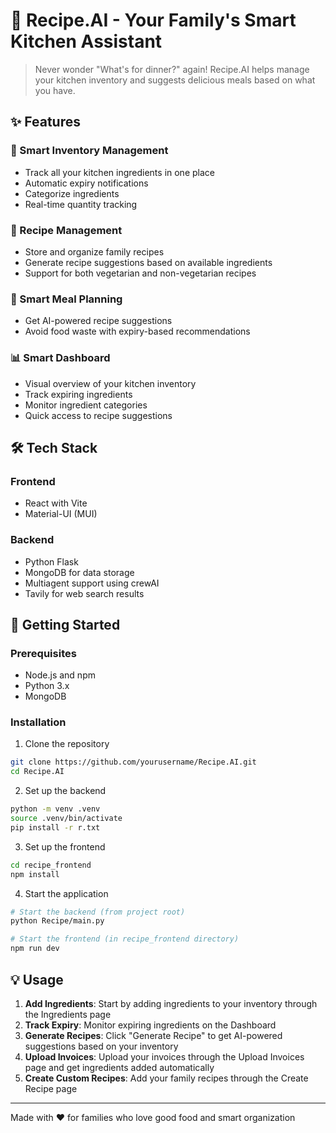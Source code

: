 # 🍳 Recipe.AI - Your Family's Smart Kitchen Assistant

> Never wonder "What's for dinner?" again! Recipe.AI helps manage your kitchen inventory and suggests delicious meals based on what you have.

## ✨ Features

### 🥗 Smart Inventory Management
- Track all your kitchen ingredients in one place
- Automatic expiry notifications
- Categorize ingredients 
- Real-time quantity tracking

### 📝 Recipe Management
- Store and organize family recipes
- Generate recipe suggestions based on available ingredients
- Support for both vegetarian and non-vegetarian recipes

### 🎯 Smart Meal Planning
- Get AI-powered recipe suggestions
- Avoid food waste with expiry-based recommendations

### 📊 Smart Dashboard
- Visual overview of your kitchen inventory
- Track expiring ingredients
- Monitor ingredient categories
- Quick access to recipe suggestions

## 🛠️ Tech Stack

### Frontend
- React with Vite
- Material-UI (MUI) 

### Backend
- Python Flask
- MongoDB for data storage
- Multiagent support using crewAI
- Tavily for web search results

## 🚀 Getting Started

### Prerequisites
- Node.js and npm
- Python 3.x
- MongoDB

### Installation

1. Clone the repository
```bash
git clone https://github.com/yourusername/Recipe.AI.git
cd Recipe.AI
```

2. Set up the backend
```bash
python -m venv .venv
source .venv/bin/activate
pip install -r r.txt
```

3. Set up the frontend
```bash
cd recipe_frontend
npm install
```

4. Start the application
```bash
# Start the backend (from project root)
python Recipe/main.py

# Start the frontend (in recipe_frontend directory)
npm run dev
```

## 💡 Usage

1. **Add Ingredients**: Start by adding ingredients to your inventory through the Ingredients page
2. **Track Expiry**: Monitor expiring ingredients on the Dashboard
3. **Generate Recipes**: Click "Generate Recipe" to get AI-powered suggestions based on your inventory
4. **Upload Invoices**: Upload your invoices through the Upload Invoices page and get ingredients added automatically
5. **Create Custom Recipes**: Add your family recipes through the Create Recipe page

---

Made with ❤️ for families who love good food and smart organization
